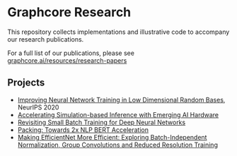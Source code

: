 # Graphcore Research

This repository collects implementations and illustrative code to accompany our research publications.

For a full list of our publications, please see [graphcore.ai/resources/research-papers](https://www.graphcore.ai/resources/research-papers)

## Projects

- [Improving Neural Network Training in Low Dimensional Random Bases](https://github.com/graphcore-research/random-bases), NeurIPS 2020
- [Accelerating Simulation-based Inference with Emerging AI Hardware](https://github.com/graphcore/demos/tree/master/tensorflow2/ABC_COVID-19)
- [Revisiting Small Batch Training for Deep Neural Networks](https://github.com/graphcore/examples/tree/master/applications/tensorflow/cnns/training)
- [Packing: Towards 2x NLP BERT Acceleration](https://github.com/graphcore/tutorials/tree/sdk-release-2.1/blogs_code/packedBERT)
- [Making EfficientNet More Efficient: Exploring Batch-Independent
Normalization, Group Convolutions and Reduced Resolution Training](Making_EfficientNet_More_Efficient)
